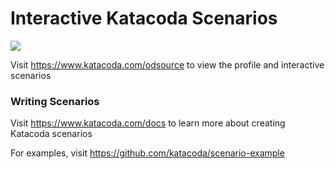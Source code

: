 # Interactive Katacoda Scenarios

[![](http://shields.katacoda.com/katacoda/odsource/count.svg)](https://www.katacoda.com/odsource "Get your profile on Katacoda.com")

Visit https://www.katacoda.com/odsource to view the profile and interactive scenarios

### Writing Scenarios
Visit https://www.katacoda.com/docs to learn more about creating Katacoda scenarios

For examples, visit https://github.com/katacoda/scenario-example
